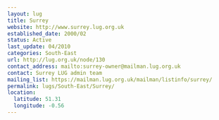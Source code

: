 ```yaml
---
layout: lug
title: Surrey
website: http://www.surrey.lug.org.uk
established_date: 2000/02
status: Active
last_update: 04/2010
categories: South-East
url: http://lug.org.uk/node/130
contact_address: mailto:surrey-owner@mailman.lug.org.uk
contact: Surrey LUG admin team
mailing_list: https://mailman.lug.org.uk/mailman/listinfo/surrey/
permalink: lugs/South-East/Surrey/
location:
  latitude: 51.31
  longitude: -0.56
---
```

